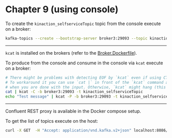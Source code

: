 # Chapter 9 (using console)

To create the `kinaction_selfserviceTopic` topic from the console execute on a broker:

```bash
kafka-topics --create --bootstrap-server broker3:29093 --topic kinaction_selfserviceTopic --partitions 2 --replication-factor 2
```

---

`kcat` is installed on the brokers (refer to the [Broker.Dockerfile](../../../docker/Broker.Dockerfile)).

To produce from the console and consume in the console via `kcat` execute on a broker:

```bash
# There might be problems with detecting EOF by `kcat` even if using CTRL+D.
# To workaround it you can use `cat |` in front of the `kcat` command and then use CTRL+D
# when you are done with the input. Otherwise, `kcat` might hang (this is probably due to Docker console implementation).
cat | kcat -C -b broker3:29093 -t kinaction_selfserviceTopic
echo "Test message" | kcat -P -b broker3:29093 -t kinaction_selfserviceTopic
```

---

Confluent REST proxy is available in the Docker compose setup.

To get the list of topics execute on the host:

```bash
curl -X GET  -H "Accept: application/vnd.kafka.v2+json" localhost:8086/topics
```

